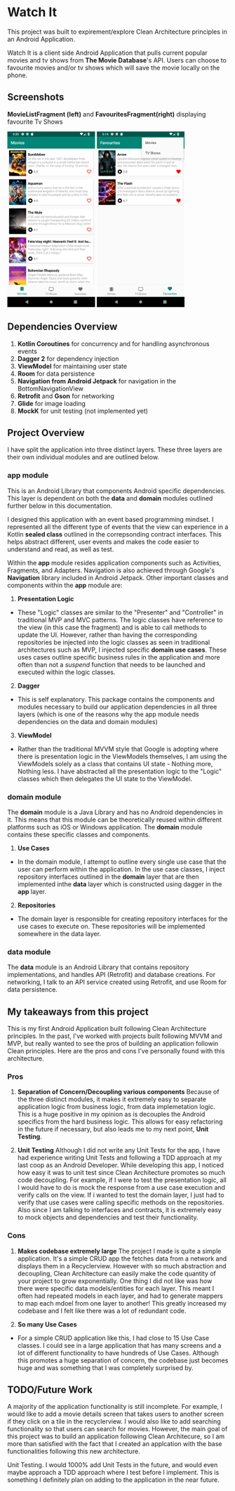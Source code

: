 # Watch It

This project was built to expirement/explore Clean Architecture principles in an Android Application.

Watch It is a client side Android Application that pulls current popular movies and tv shows from **The Movie Database**'s API.
Users can choose to favourite movies and/or tv shows which will save the movie locally on the phone.

## Screenshots
**MovieListFragment (left)** and **FavouritesFragment(right)** displaying favourite Tv Shows
<p float="left">
  <img src="Screenshots/Movie%20List%20Fragment.png" width="200" />
  <img src="Screenshots/Favourite%20Fragment.png" width="200" /> 
</p>

## Dependencies Overview
1. **Kotlin Coroutines** for concurrency and for handling asynchronous events
2. **Dagger 2** for dependency injection
3. **ViewModel** for maintaining user state
4. **Room** for data persistence
5. **Navigation from Android Jetpack** for navigation in the BottomNavigationView
6. **Retrofit** and **Gson** for networking
7. **Glide** for image loading
8. **MockK** for unit testing (not implemented yet)

## Project Overview
I have split the application into three distinct layers. These three layers are their own individual modules and are outlined below.

### app module
This is an Android Library that components Android specific dependencies. This layer is dependent on both the **data** and 
**domain** modules outlined further below in this documentation.

I designed this application with an event based programming mindset. I represented all the different type of events that the
view can experience in a Kotlin **sealed class** outlined in the correpsonding contract interfaces. This helps abstract different, 
user events and makes the code easier to understand and read, as well as test.

Within the **app** module resides application components such as Activities, Fragments, and Adapters. Navigation is also 
achieved through Google's **Navigation** library included in Android Jetpack. Other important classes and components within 
the **app** module are:

1. **Presentation Logic**
  - These "Logic" classes are similar to the "Presenter" and "Controller" in traditional MVP and MVC patterns. The logic classes
  have reference to the view (in this case the fragment) and is able to call methods to update the UI. However, rather than 
  having the corresponding repositories be injected into the logic classes as seen in traditional architectures such as MVP,
  I injected specific **domain use cases**. These uses cases outline specific business rules in the application and more often
  than not a *suspend* function that needs to be launched and executed within the logic classes.
  
2. **Dagger**
  - This is self explanatory. This package contains the components and modules necessary to build our application dependencies 
  in all three layers (which is one of the reasons why the app module needs dependencies on the data and domain modules)
  
3. **ViewModel**
  - Rather than the traditional MVVM style that Google is adopting where there is presentation logic in the ViewModels themselves,
  I am using the ViewModels solely as a class that contains UI state - Nothing more, Nothing less. I have abstracted all the 
  presentation logic to the "Logic" classes which then delegates the UI state to the ViewModel.
  
### domain module
The **domain** module is a Java Library and has no Android dependencies in it. This means that this module can be theoretically 
reused within different platforms such as iOS or Windows application. The **domain** module contains these specific classes 
and components.

1. **Use Cases**
  - In the domain module, I attempt to outline every single use case that the user can perform within the application. In 
  the use case classes, I inject repository interfaces outlined in the **domain** layer that are then implemented inthe **data**
  layer which is constructed using dagger in the **app** layer. 
  
2. **Repositories**
  - The domain layer is responsible for creating repository interfaces for the use cases to execute on. These repositories 
  will be implemented somewhere in the data layer.
  
### data module
The **data** module is an Android Library that contains repository implementations, and handles API (Retrofit) and database
creations. For networking, I talk to an API service created using Retrofit, and use Room for data persistence.

## My takeaways from this project
This is my first Android Application built following Clean Architecture principles. In the past, I've worked with projects
built following MVVM and MVP, but really wanted to see the pros of building an application followin Clean principles.
Here are the pros and cons I've personally found with this architecture.

### Pros
1. **Separation of Concern/Decoupling various components**
Because of the three distinct modules, it makes it extremely easy to separate application logic from business logic, from 
data implemetation logic. This is a huge positive in my opinion as is decouples the Android specifics from the hard business
logic. This allows for easy refactoring in the future if necessary, but also leads me to my next point, **Unit Testing**.

2. **Unit Testing**
Although I did not write any Unit Tests for the app, I have had experience writing Unit Tests and following a TDD approach at 
my last coop as an Android Developer. While developing this app, I noticed how easy it was to unit test since Clean 
Architecture promotes so much code decoupling. For example, if I were to test the presentation logic, all I would have to do
is mock the response from a use case execution and verify calls on the view. If i wanted to test the domain layer,
I just had to verify that use cases were calling specific methods on the repositories. Also since I am talking to 
interfaces and contracts, it is extremely easy to mock objects and dependencies and test their functionality.

### Cons
1. **Makes codebase extremely large**
The project I made is quite a simple application. It's a simple CRUD app the fetches data from a network and displays them
in a Recyclerview. However with so much abstraction and decoupling, Clean Architecture can easily make the code quantity 
of your project to grow exponentially. One thing I did not like was how there were specific data models/entities for each layer.
This meant I often had repeated models in each layer, and had to generate mappers to map each mdoel from one layer to another!
This greatly increased my codebase and I felt like there was a lot of redundant code. 

2. **So many Use Cases**
- For a simple CRUD application like this, I had close to 15 Use Case classes. I could see in a large application that has 
many screens and a lot of different functionality to have hundreds of Use Cases. Although this promotes a huge separation of concern,
the codebase just becomes huge and was something that I was completely surprised by.

## TODO/Future Work
A majority of the application functionality is still incomplete. For example, I would like to add a movie details screen that
takes users to another screen if they click on a tile in the recyclerview. I would also like to add searching functionality
so that users can search for movies. However, the main goal of this project was to build an application following 
Clean Architecure, so I am more than satisfied with the fact that I created an applcation with the base functionalities following this new architecture.

Unit Testing. I would 1000% add Unit Tests in the future, and would even maybe approach a TDD approach where I test before I implement.
This is something I definitely plan on adding to the application in the near future.
